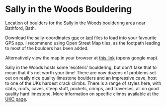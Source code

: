 # Sally in the Woods Bouldering
Location of boulders for the Sally in the Woods bouldering area near Bathford, Bath.

Download the sally-coordinates [gpx](./sally-coordinates.gpx) or [kml](./sally-coordinates.kml) files to load into your favourite GPS app. I recommend using Open Street Map tiles, as the footpath leading to most of the boulders has been added.

Alternatively view the map in your browser at [this link](https://www.google.com/maps/d/drive?state=%7B%22ids%22%3A%5B%2219bCunYTHce3m6fmk-DzE9toK_bHsfId9%22%5D%2C%22action%22%3A%22open%22%2C%22userId%22%3A%22115343929337931583980%22%7D&usp=sharing) (opens google map).

Sally in the Woods hosts some 'esoteric' bouldering, but don't take that to mean that it's not worth your time! There are now dozens of problems set out on really nice quality limestone boulders and an impressive cave, host to one of the UKs hardest crack climbs. There is a range of styles here, with slabs, roofs, caves, steep stuff, pockets, crimps, and traverses, all on good quality hard limestone. More information on specific climbs available at the [UKC page](https://www.ukclimbing.com/logbook/crags/sally_in_the_woods-15849).
